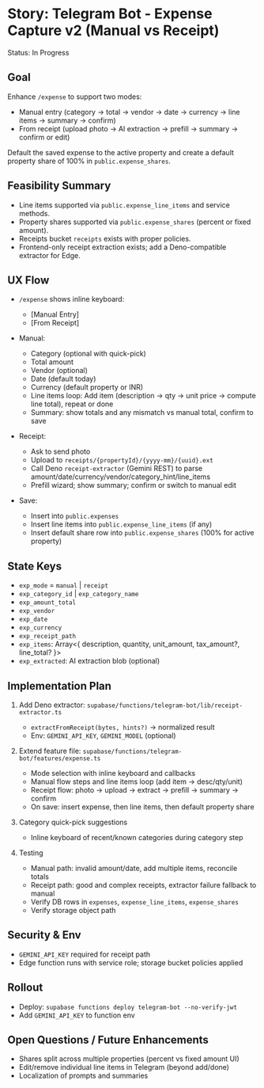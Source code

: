 # Story: Telegram Bot - Expense Capture v2 (Manual vs Receipt)

Status: In Progress

## Goal
Enhance `/expense` to support two modes:
- Manual entry (category → total → vendor → date → currency → line items → summary → confirm)
- From receipt (upload photo → AI extraction → prefill → summary → confirm or edit)

Default the saved expense to the active property and create a default property share of 100% in `public.expense_shares`.

## Feasibility Summary
- Line items supported via `public.expense_line_items` and service methods.
- Property shares supported via `public.expense_shares` (percent or fixed amount).
- Receipts bucket `receipts` exists with proper policies.
- Frontend-only receipt extraction exists; add a Deno-compatible extractor for Edge.

## UX Flow
- `/expense` shows inline keyboard:
  - [Manual Entry]
  - [From Receipt]

- Manual:
  - Category (optional with quick-pick)
  - Total amount
  - Vendor (optional)
  - Date (default today)
  - Currency (default property or INR)
  - Line items loop: Add item (description → qty → unit price → compute line total), repeat or done
  - Summary: show totals and any mismatch vs manual total, confirm to save

- Receipt:
  - Ask to send photo
  - Upload to `receipts/{propertyId}/{yyyy-mm}/{uuid}.ext`
  - Call Deno `receipt-extractor` (Gemini REST) to parse amount/date/currency/vendor/category_hint/line_items
  - Prefill wizard; show summary; confirm or switch to manual edit

- Save:
  - Insert into `public.expenses`
  - Insert line items into `public.expense_line_items` (if any)
  - Insert default share row into `public.expense_shares` (100% for active property)

## State Keys
- `exp_mode` = `manual` | `receipt`
- `exp_category_id` | `exp_category_name`
- `exp_amount_total`
- `exp_vendor`
- `exp_date`
- `exp_currency`
- `exp_receipt_path`
- `exp_items`: Array<{ description, quantity, unit_amount, tax_amount?, line_total? }>
- `exp_extracted`: AI extraction blob (optional)

## Implementation Plan
1) Add Deno extractor: `supabase/functions/telegram-bot/lib/receipt-extractor.ts`
   - `extractFromReceipt(bytes, hints?)` → normalized result
   - Env: `GEMINI_API_KEY`, `GEMINI_MODEL` (optional)

2) Extend feature file: `supabase/functions/telegram-bot/features/expense.ts`
   - Mode selection with inline keyboard and callbacks
   - Manual flow steps and line items loop (add item → desc/qty/unit)
   - Receipt flow: photo → upload → extract → prefill → summary → confirm
   - On save: insert expense, then line items, then default property share

3) Category quick-pick suggestions
   - Inline keyboard of recent/known categories during category step

4) Testing
   - Manual path: invalid amount/date, add multiple items, reconcile totals
   - Receipt path: good and complex receipts, extractor failure fallback to manual
   - Verify DB rows in `expenses`, `expense_line_items`, `expense_shares`
   - Verify storage object path

## Security & Env
- `GEMINI_API_KEY` required for receipt path
- Edge function runs with service role; storage bucket policies applied

## Rollout
- Deploy: `supabase functions deploy telegram-bot --no-verify-jwt`
- Add `GEMINI_API_KEY` to function env

## Open Questions / Future Enhancements
- Shares split across multiple properties (percent vs fixed amount UI)
- Edit/remove individual line items in Telegram (beyond add/done)
- Localization of prompts and summaries
